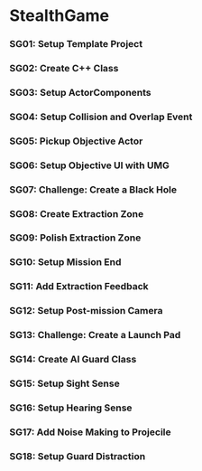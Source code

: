 # StealthGame

### SG01: Setup Template Project ###

### SG02: Create C++ Class ###

### SG03: Setup ActorComponents ###

### SG04: Setup Collision and Overlap Event ###

### SG05: Pickup Objective Actor ###

### SG06: Setup Objective UI with UMG ###

### SG07: Challenge: Create a Black Hole ###

### SG08: Create Extraction Zone ###

### SG09: Polish Extraction Zone ###

### SG10: Setup Mission End ###

### SG11: Add Extraction Feedback ###

### SG12: Setup Post-mission Camera ###

### SG13: Challenge: Create a Launch Pad ###

### SG14: Create AI Guard Class ###

### SG15: Setup Sight Sense ###

### SG16: Setup Hearing Sense ###

### SG17: Add Noise Making to Projecile ###

### SG18: Setup Guard Distraction ###
